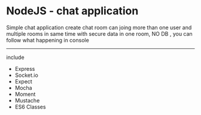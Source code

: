 <h1>NodeJS - chat application</h1>
<p>Simple chat application create chat room can joing more than one user and multiple rooms in same time with secure data in one room, NO DB , you can follow what happening in console </p>
<hr>
<p>include</p>
<ul>
	<li>Express</li>
	<li>Socket.io</li>
	<li>Expect</li>
	<li>Mocha</li>
	<li>Moment</li>
	<li>Mustache</li>
	<li>ES6 Classes</li>
</ul>